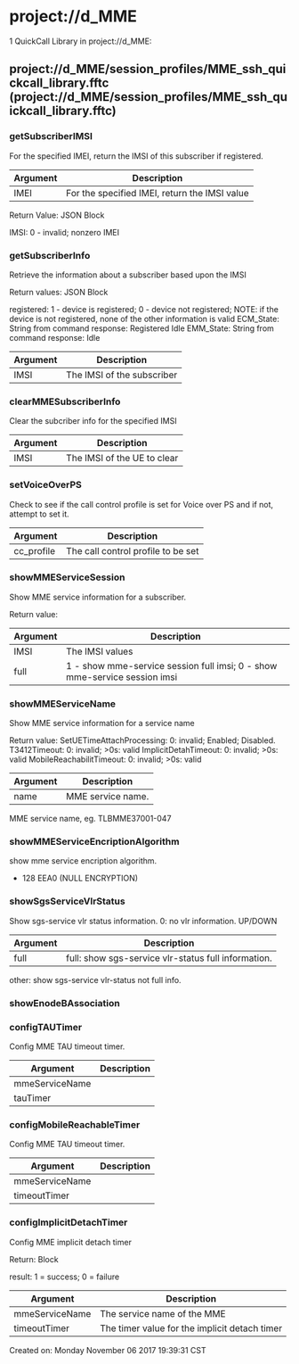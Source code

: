 # project://d_MME
1 QuickCall Library in project://d_MME:
## project://d_MME/session_profiles/MME_ssh_quickcall_library.fftc (project://d_MME/session_profiles/MME_ssh_quickcall_library.fftc)

### getSubscriberIMSI
For the specified IMEI, return the IMSI of this subscriber if registered.

Argument | Description
------------ | -------------
IMEI | For the specified IMEI, return the IMSI value

Return Value: JSON Block

IMSI: 0 - invalid; nonzero IMEI
### getSubscriberInfo
Retrieve the information about a subscriber based upon the IMSI

Return values: JSON Block

registered: 1 - device is registered; 0 - device not registered;   NOTE: if the device is not registered, none of the other information is valid
ECM_State: String from command response: Registered Idle
EMM_State: String from command response: Idle

Argument | Description
------------ | -------------
IMSI | The IMSI of the subscriber
### clearMMESubscriberInfo
Clear the subcriber info for the specified IMSI

Argument | Description
------------ | -------------
IMSI | The IMSI of the UE to clear
### setVoiceOverPS
Check to see if the call control profile is set for Voice over PS and if not, attempt to set it.

Argument | Description
------------ | -------------
cc_profile | The call control profile to be set
### showMMEServiceSession
Show MME service information for a subscriber.

Return value: 

Argument | Description
------------ | -------------
IMSI | The IMSI values
full | 1 - show mme-service session full imsi; 0 - show mme-service session imsi
### showMMEServiceName
Show MME service information for a service name

Return value: 
SetUETimeAttachProcessing: 0: invalid; Enabled; Disabled.
T3412Timeout: 0: invalid; >0s: valid
ImplicitDetahTimeout: 0: invalid; >0s: valid
MobileReachabilitTimeout: 0: invalid; >0s: valid

Argument | Description
------------ | -------------
name | MME service name.

MME service name, eg. TLBMME37001-047
### showMMEServiceEncriptionAlgorithm
show mme service encription algorithm.
- 128 EEA0 (NULL ENCRYPTION)
### showSgsServiceVlrStatus
Show sgs-service vlr status information.
0: no vlr information. 
UP/DOWN

Argument | Description
------------ | -------------
full | full: show sgs-service vlr-status full information.
other: show sgs-service vlr-status not full info.
### showEnodeBAssociation
### configTAUTimer
Config MME TAU timeout timer.



Argument | Description
------------ | -------------
mmeServiceName | 
tauTimer | 
### configMobileReachableTimer
Config MME TAU timeout timer.



Argument | Description
------------ | -------------
mmeServiceName | 
timeoutTimer | 
### configImplicitDetachTimer
Config MME implicit detach timer

Return: Block

result: 1 = success; 0 = failure



Argument | Description
------------ | -------------
mmeServiceName | The service name of the MME
timeoutTimer | The timer value for the implicit detach timer


Created on: Monday November 06 2017 19:39:31 CST
